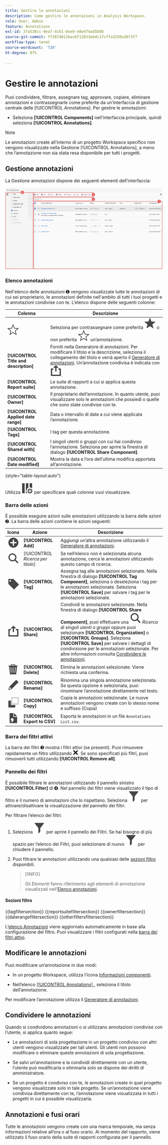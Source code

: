 ```yaml
---
title: Gestire le annotazioni
description: Come gestire le annotazioni in Analysis Workspace.
role: User, Admin
feature: Annotations
exl-id: 37a538cc-9ea7-4cb1-8ee8-e8e474ad5b08
source-git-commit: ff38740116ac6f12033ebdc17cffa3250a30f3f7
workflow-type: tm+mt
source-wordcount: '720'
ht-degree: 87%

---
```


# Gestire le annotazioni

Puoi condividere, filtrare, assegnare tag, approvare, copiare, eliminare annotazioni e contrassegnarle come preferite da un’interfaccia di gestione centrale delle [!UICONTROL Annotations]. Per gestire le annotazioni:

* Seleziona **[!UICONTROL Components]** nell’interfaccia principale, quindi seleziona **[!UICONTROL Annotations]**.


>[!NOTE]
>
>Le annotazioni create all’interno di un progetto Workspace specifico non vengono visualizzate nella Gestione [!UICONTROL Annotations], a meno che l’annotazione non sia stata resa disponibile per tutti i progetti.
>

## Gestione annotazioni

La Gestione annotazioni dispone dei seguenti elementi dell’interfaccia:

![Interfaccia Annotazioni](assets/annotations-manager.png)

### Elenco annotazioni

Nell&#39;elenco delle annotazioni ➊ vengono visualizzate tutte le annotazioni di cui sei proprietario, le annotazioni definite nell&#39;ambito di tutti i tuoi progetti e le annotazioni condivise con te. L’elenco dispone delle seguenti colonne:

| Colonna | Descrizione |
| --- | --- | 
| ![StarOutline](/help/assets/icons/StarOutline.svg) | Seleziona per contrassegnare come preferita ![Star](/help/assets/icons/Star.svg) o non preferita ![StarOutline](/help/assets/icons/StarOutline.svg) un’annotazione. |
| **[!UICONTROL Title and description]** | Forniti nella Generatore di annotazioni. Per modificare il titolo e la descrizione, seleziona il collegamento del titolo e verrà aperto il [Generatore di annotazioni](/help/analyze/analysis-workspace/components/annotations/create-annotations.md#annotation-builder). Un’annotazione condivisa è indicata con ![Condividi](/help/assets/icons/ShareAlt.svg). |
| **[!UICONTROL Report suite]** | Le suite di rapporti a cui si applica questa annotazione. |
| **[!UICONTROL Owner]** | Il proprietario dell’annotazione. In quanto utente, puoi visualizzare solo le annotazioni che possiedi o quelle che sono state condivise con te. |
| **[!UICONTROL Applied date range]** | Data o intervallo di date a cui viene applicata l’annotazione. |
| **[!UICONTROL Tags]** | I tag per questa annotazione. |
| **[!UICONTROL Shared with]** | I singoli utenti o gruppi con cui hai condiviso l’annotazione. Seleziona per aprire la finestra di dialogo **[!UICONTROL Share Component]**. |
| **[!UICONTROL Date modified]** | Mostra la data e l’ora dell’ultima modifica apportata all’annotazione. |

{style="table-layout:auto"}

Utilizza ![ColumnSetting](/help/assets/icons/ColumnSetting.svg) per specificare quali colonne vuoi visualizzare.

### Barra delle azioni

È possibile eseguire azioni sulle annotazioni utilizzando la barra delle azioni ➋. La barra delle azioni contiene le azioni seguenti:

| Icona | Azione | Descrizione |
|:--:|---|---|
| ![AddCircle](/help/assets/icons/AddCircle.svg) | **[!UICONTROL Add]** | Aggiungi un’altra annotazione utilizzando il [Generatore di annotazioni](create-annotations.md#annotation-builder). |
| ![Ricerca](/help/assets/icons/Search.svg) | [!UICONTROL *Ricerca per titolo*] | Se nell’elenco non è selezionata alcuna annotazione, cerca le annotazioni utilizzando questo campo di ricerca. |
| ![Etichetta](/help/assets/icons/Label.svg) | **[!UICONTROL Tag]** | Assegna tag alle annotazioni selezionate. Nella finestra di dialogo **[!UICONTROL Tag Component]**, seleziona o deseleziona i tag per le annotazioni selezionate. Seleziona **[!UICONTROL Save]** per salvare i tag per le annotazioni selezionate. |
| ![Condividi](/help/assets/icons/ShareAlt.svg) | **[!UICONTROL Share]** | Condividi le annotazioni selezionate. Nella finestra di dialogo **[!UICONTROL Share Component]**, puoi effettuare una ![Ricerca](/help/assets/icons/Search.svg) *Ricerca di singoli utenti o gruppi* oppure puoi selezionare **[!UICONTROL Organization]** o **[!UICONTROL Groups]**. Seleziona **[!UICONTROL Save]** per salvare i dettagli di condivisione per le annotazioni selezionate. Per altre informazioni consulta [Condividere le annotazioni](#share-annotations). |
| ![Elimina](/help/assets/icons/Delete.svg) | **[!UICONTROL Delete]** | Elimina le annotazioni selezionate. Viene richiesta una conferma. |
| ![Modifica](/help/assets/icons/Edit.svg) | **[!UICONTROL Rename]** | Rinomina una singola annotazione selezionata. Se questa opzione è selezionata, puoi rinominare l’annotazione direttamente nel testo. |
| ![Copia](/help/assets/icons/Copy.svg) | **[!UICONTROL Copy]** | Copia le annotazioni selezionate. Le nuove annotazioni vengono create con lo stesso nome e suffisso (Copia) |
| ![FileCSV](/help/assets/icons/FileCSV.svg) | **[!UICONTROL Export to CSV]** | Esporta le annotazioni in un file `Annotations List.csv`. |

### Barra dei filtri attivi

La barra dei filtri ➌ mostra i filtri attivi (se presenti). Puoi rimuovere rapidamente un filtro utilizzando ![CrossSize75](/help/assets/icons/CrossSize75.svg). Se sono specificati più filtri, puoi rimuoverli tutti utilizzando **[!UICONTROL Remove all]**.

### Pannello dei filtri

È possibile filtrare le annotazioni utilizzando il pannello sinistro **[!UICONTROL Filter]** di ➍. Nel pannello dei filtri viene visualizzato il tipo di filtro e il numero di annotazioni che lo rispettano. Seleziona ![Filtro](/help/assets/icons/Filter.svg) per attivare/disattivare la visualizzazione del pannello dei filtri.

Per filtrare l’elenco dei filtri:

1. Seleziona ![Filtro](/help/assets/icons/Filter.svg) per aprire il pannello dei Filtri. Se hai bisogno di più spazio per l’elenco dei Filtri, puoi selezionare di nuovo ![Filtro](/help/assets/icons/Filter.svg) per chiudere il pannello.
1. Puoi filtrare le annotazioni utilizzando una qualsiasi delle [sezioni filtro](#filter-sections) disponibili.

   >[!INFO]
   >
   >Gli *Elementi* fanno riferimento agli elementi di annotazione visualizzati nell’[Elenco annotazioni](manage-annotations.md#annotations-list).
   > 

#### Sezioni filtro

{{tagfiltersection}}
{{reportsuitefiltersection}}
{{ownerfiltersection}}
{{daterangefiltersection}}
{{otherfiltersfiltersection}}


L’[elenco Annotazioni](manage-annotations.md#annotations-list) viene aggiornato automaticamente in base alla configurazione del filtro. Puoi visualizzare i filtri configurati nella [barra dei filtri attivi](manage-annotations.md#active-filter-bar).


## Modificare le annotazioni

Puoi modificare un’annotazione in due modi:

* In un progetto Workspace, utilizza l’icona [Informazioni componenti](/help/analyze/analysis-workspace/components/use-components-in-workspace.md#component-info).

* Nell’elenco [[!UICONTROL Annotations] ](#annotations-list), seleziona il titolo dell’annotazione.

Per modificare l’annotazione utilizza il [Generatore di annotazioni](/help/analyze/analysis-workspace/components/annotations/create-annotations.md#annotation-builder).

## Condividere le annotazioni

Quando si condividono annotazioni o si utilizzano annotazioni condivise con l’utente, si applica quanto segue:

* Le annotazioni di sola progettazione in un progetto condiviso con altri utenti vengono visualizzate per tali utenti. Gli utenti non possono modificare o eliminare queste annotazioni di sola progettazione.
* Se salvi un’annotazione e la condividi direttamente con un utente, l’utente può modificarla o eliminarla solo se dispone dei diritti di amministratore.

* Se un progetto è condiviso con te, le annotazioni create in quel progetto vengono visualizzate solo in tale progetto. Se un’annotazione viene condivisa direttamente con te, l’annotazione viene visualizzata in tutti i progetti in cui è possibile visualizzarla.

## Annotazioni e fusi orari

Tutte le annotazioni vengono create con una marca temporale, ma senza informazioni relative all’ora o al fuso orario. Al momento del rapporto, viene utilizzato il fuso orario della suite di rapporti configurata per il pannello.


<!--
# Manage annotations

The [!UICONTROL Annotations manager] shows you all of the annotations that you own or that have been shared with you. Project-specific annotations do not appear here. You can use this interface to share, filter, tag, copy, delete, and favorite your annotations. Administrators can manage and approve annotations.

**[!UICONTROL Components]** > **[!UICONTROL Annotations]**

## Annotations Manager user interface

![](assets/annotation-mgr.png)

| UI Element | Description |
| --- | --- | 
| [!UICONTROL Title and Description] | Provided in the Annotations Builder. To edit the title and description, click the title link - this takes you back to the Annotations Builder.  |
| [!UICONTROL Report Suite] | The report suites that this annotation applies to.  | 
| [!UICONTROL Owner] | Indicates who owns the annotation. As a non-Admin, you can see only annotations that you own or those that were shared with you. |
| [!UICONTROL Applied Date Range] | The date or date range that this annotation applies to. |
| [!UICONTROL Shared with] | Lists how many individuals or groups that you shared the annotation with. Click for more detail. |
| [!UICONTROL Date Modified] | Shows the date and time that the annotation was last modified. |

{style="table-layout:auto"}

## Edit annotations

Editing an annotation means that you can adjust date ranges, colors, scope, or whether it applies to all report suites or projects. You can edit annotations in two ways:

* In a line chart, hover over the annotation and click the pencil icon within the popover.
* In the [!UICONTROL Annotations Manager], click the title of the annotation.

Both of these options land you back in the [!UICONTROL Annotations Builder]. There, you can make the necessary adjustments and save the new version.

## Share annotations

When sharing annotations or working with annotations that were shared with you, keep this in mind:

* If you create a project with project-only annotations, then share the project with another user, annotations cannot be edited or deleted by anyone that you share the project with.
* If you save an annotation and share it directly with a user, they can edit/delete the annotation only if they have admin rights.
* If a project is shared with you with a project-only annotation, it shows up only in that project. If the annotation is shared directly with you, it shows up in all projects where that annotation can be displayed. 

## Annotations and time zones

All annotations are created with a timestamp, but no hours or timezone information. At report time, the timezone of the panel's report suite is always applied. For example, an annotation created for Christmas Day happens on December 25 no matter what report suite timezone you are in. 

## Other annotation tasks

The Annotations manager lets Administrators edit, add, tag, delete, rename, approve, copy, export, and filter annotations. It is not visible to non-Admin users. 

Additional options are available when you select at least one annotation:

| Task | Description |
| --- | --- |
| [!UICONTROL Add] | Takes you to the Annotations builder where you can create annotations. |
| [!UICONTROL Tag] | All users can create tags for annotations and apply one or more tags to an annotation. However, you can see tags only for annotations that you own. |
| [!UICONTROL Delete] | Deleting an annotation removes it from any project in your organization. |
| [!UICONTROL Rename] | Renaming an annotation renames it in all projects that it was applied to. |
| [!UICONTROL Copy] | Creates a distinct copy with its own annotation ID, but with the same name and definition.|
| [!UICONTROL Export to CSV] | Export the annotation definition to a .csv file.|
| [!UICONTROL Filter] (left rail) | Filter by tags, report suite, owners, and other filters (Mine, Approved, Favorites, Shared with me, and Show All).|

{style="table-layout:auto"}

-->